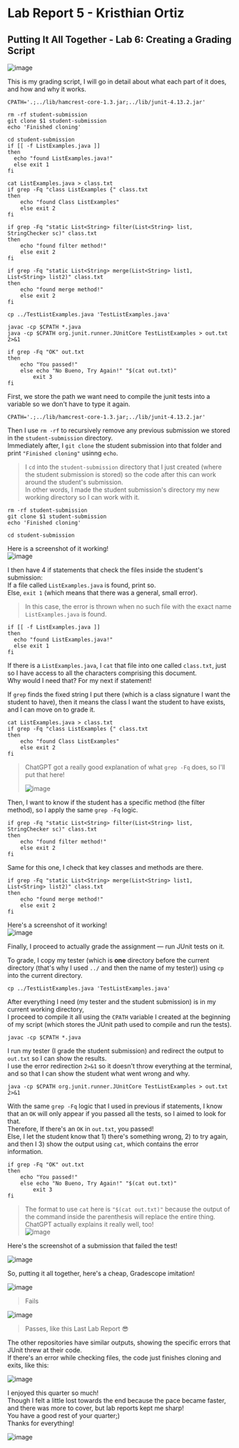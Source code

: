 # Lab Report 5 - Kristhian Ortiz
## Putting It All Together - Lab 6: Creating a Grading Script
![image](https://user-images.githubusercontent.com/122419405/224521421-a56028b6-8774-4141-b322-94347e1d4da1.png)  

This is my grading script, I will go in detail about what each part of it does, and how and why it works.  

```
CPATH='.;../lib/hamcrest-core-1.3.jar;../lib/junit-4.13.2.jar'

rm -rf student-submission
git clone $1 student-submission
echo 'Finished cloning'

cd student-submission
if [[ -f ListExamples.java ]]
then
  echo "found ListExamples.java!"
  else exit 1
fi

cat ListExamples.java > class.txt
if grep -Fq "class ListExamples {" class.txt 
then
    echo "found Class ListExamples"
    else exit 2
fi

if grep -Fq "static List<String> filter(List<String> list, StringChecker sc)" class.txt 
then
    echo "found filter method!"
    else exit 2
fi

if grep -Fq "static List<String> merge(List<String> list1, List<String> list2)" class.txt 
then
    echo "found merge method!"
    else exit 2
fi

cp ../TestListExamples.java 'TestListExamples.java'

javac -cp $CPATH *.java
java -cp $CPATH org.junit.runner.JUnitCore TestListExamples > out.txt 2>&1

if grep -Fq "OK" out.txt
then 
    echo "You passed!"
    else echo "No Bueno, Try Again!" "$(cat out.txt)" 
        exit 3
fi  
```  

First, we store the path we want need to compile the junit tests into a variable so we don't have to type it again.  
```
CPATH='.;../lib/hamcrest-core-1.3.jar;../lib/junit-4.13.2.jar'
```  

Then I use `rm -rf` to recursively remove any previous submission we stored in the `student-submission` directory.  
Immediately after, I `git clone` the student submission into that folder and print `"Finished cloning"` usinng `echo`.  
> I `cd` into the `student-submission` directory that I just created (where the student submission is stored) so the code after this can work around the student's submission.  
> In other words, I made the student submission's directory my new working directory so I can work with it.  

```
rm -rf student-submission
git clone $1 student-submission
echo 'Finished cloning'

cd student-submission
```  
Here is a screenshot of it working!  
![image](https://user-images.githubusercontent.com/122419405/224583725-a6fb6b1e-c117-485c-89df-3fd846e5dd05.png)   

I then have 4 if statements that check the files inside the student's submission:  
If a file called `ListExamples.java` is found, print so.  
Else, `exit 1` (which means that there was a general, small error).  
> In this case, the error is thrown when no such file with the exact name `ListExamples.java` is found.
```
if [[ -f ListExamples.java ]]
then
  echo "found ListExamples.java!"
  else exit 1
fi
```  

If there is a `ListExamples.java`, I `cat` that file into one called `class.txt`, just so I have access to all the characters comprising this document.  
Why would I need that? For my next if statement!  

If `grep` finds the fixed string I put there (which is a class signature I want the student to have), then it means the class I want the student to have exists, and I can move on to grade it.

``` 
cat ListExamples.java > class.txt
if grep -Fq "class ListExamples {" class.txt 
then
    echo "found Class ListExamples"
    else exit 2
fi  
```  
> ChatGPT got a really good explanation of what `grep -Fq` does, so I'll put that here!  
> 
> ![image](https://user-images.githubusercontent.com/122419405/224584802-67e9e71d-4097-42eb-b5a4-bf67c1d38129.png)  

Then, I want to know if the student has a specific method (the filter method), so I apply the same `grep -Fq` logic.
```
if grep -Fq "static List<String> filter(List<String> list, StringChecker sc)" class.txt 
then
    echo "found filter method!"
    else exit 2
fi
```  

Same for this one, I check that key classes and methods are there.
```
if grep -Fq "static List<String> merge(List<String> list1, List<String> list2)" class.txt 
then
    echo "found merge method!"
    else exit 2
fi  
```  
Here's a screenshot of it working!  
![image](https://user-images.githubusercontent.com/122419405/224585336-10f91b07-dc70-4039-a35e-67354890e03a.png)  

Finally, I proceed to actually grade the assignment — run JUnit tests on it.  

To grade, I copy my tester (which is **one** directory before the current directory (that's why I used `../` and then the name of my tester)) using `cp` into the current directory.  

```  
cp ../TestListExamples.java 'TestListExamples.java'
```

After everything I need (my tester and the student submission) is in my current working directory,  
I proceed to compile it all using the `CPATH` variable I created at the beginning of my script (which stores the JUnit path used to compile and run the tests).
```
javac -cp $CPATH *.java
```  

I run my tester (I grade the student submission) and redirect the output to `out.txt` so I can show the results.  
I use the error redirection `2>&1` so it doesn't throw everything at the terminal, and so that I can show the student what went wrong and why.
```
java -cp $CPATH org.junit.runner.JUnitCore TestListExamples > out.txt 2>&1
```  

With the same `grep -Fq` logic that I used in previous if statements, I know that an `OK` will only appear if you passed all the tests, so I aimed to look for that.  
Therefore, If there's an `OK` in `out.txt`, you passed!  
Else, I let the student know that 1) there's something wrong, 2) to try again, and then I 3) show the output using `cat`, which contains the error information.  

```
if grep -Fq "OK" out.txt
then 
    echo "You passed!"
    else echo "No Bueno, Try Again!" "$(cat out.txt)" 
        exit 3
fi  
```  
> The format to use `cat` here is `"$(cat out.txt)"` because the output of the command inside the parenthesis will replace the entire thing.  
> ChatGPT actually explains it really well, too!  
> ![image](https://user-images.githubusercontent.com/122419405/224587411-db3f7333-a81e-47ed-9d3e-38fc81eb9a86.png)  

Here's the screenshot of a submission that failed the test!   

![image](https://user-images.githubusercontent.com/122419405/224587537-038b15eb-68f2-4847-bcbb-b57eebf5ab62.png)   

So, putting it all together, here's a cheap, Gradescope imitation!  

![image](https://user-images.githubusercontent.com/122419405/224590548-47a67164-6e2b-458a-ad5f-6ba307061ee2.png)  
> Fails  

![image](https://user-images.githubusercontent.com/122419405/224590655-e375b97a-f46c-4a99-bb34-e6dc067f2885.png)  
> Passes, like this Last Lab Report 😎  

The other repositories have similar outputs, showing the specific errors that JUnit threw at their code.  
If there's an error while checking files, the code just finishes cloning and exits, like this:  

![image](https://user-images.githubusercontent.com/122419405/224594523-8fe18e62-507b-4f92-bab4-19b9ee39dc1c.png)  

I enjoyed this quarter so much!  
Though I felt a little lost towards the end because the pace became faster, and there was more to cover, but lab reports kept me sharp!  
You have a good rest of your quarter;)  
Thanks for everything!  

![image](https://user-images.githubusercontent.com/122419405/224593274-029edc8c-1a45-481c-a256-07a940bda152.png)  

